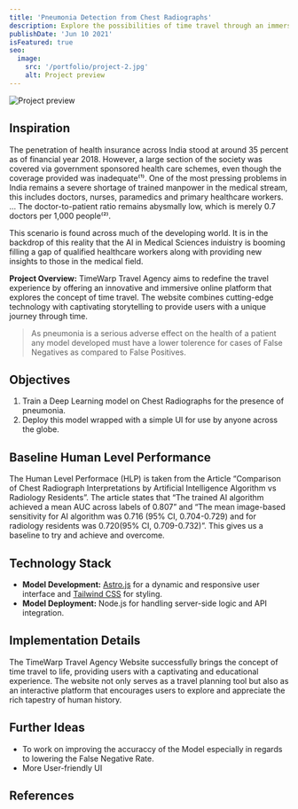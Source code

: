 ```yaml
---
title: 'Pneumonia Detection from Chest Radiographs'
description: Explore the possibilities of time travel through an immersive website for a fictional travel agency, complete with dynamic destination timelines and interactive historical events.
publishDate: 'Jun 10 2021'
isFeatured: true
seo:
  image:
    src: '/portfolio/project-2.jpg'
    alt: Project preview
---
```


![Project preview](/portfolio/project-2.jpg)

## Inspiration

The penetration of health insurance across India stood at around 35 percent as of financial year 2018. However, a large section of the society was covered via government sponsored health care schemes, even though the coverage provided was inadequate⁽¹⁾. One of the most pressing problems in India remains a severe shortage of trained manpower in the medical stream, this includes doctors, nurses, paramedics and primary healthcare workers. … The doctor-to-patient ratio remains abysmally low, which is merely 0.7 doctors per 1,000 people⁽²⁾.

This scenario is found across much of the developing world. It is in the backdrop of this reality that the AI in Medical Sciences induistry is booming filling a gap of qualified healthcare workers along with providing new insights to those in the medical field.

**Project Overview:**
TimeWarp Travel Agency aims to redefine the travel experience by offering an innovative and immersive online platform that explores the concept of time travel. The website combines cutting-edge technology with captivating storytelling to provide users with a unique journey through time.

> As pneumonia is a serious adverse effect on the health of a patient any model developed must have a lower tolerence for cases of False Negatives as compared to False Positives.

## Objectives

1. Train a Deep Learning model on Chest Radiographs for the presence of pneumonia.
2. Deploy this model wrapped with a simple UI for use by anyone across the globe.

## Baseline Human Level Performance

The Human Level Performace (HLP) is taken from the Article “Comparison of Chest Radiograph Interpretations by Artificial Intelligence Algorithm vs Radiology Residents”. The article states that “The trained AI algorithm achieved a mean AUC across labels of 0.807” and “The mean image-based sensitivity for AI algorithm was 0.716 (95% CI, 0.704-0.729) and for radiology residents was 0.720(95% CI, 0.709-0.732)”. This gives us a baseline to try and achieve and overcome.

## Technology Stack

- **Model Development:** [Astro.js](https://astro.build/) for a dynamic and responsive user interface and [Tailwind CSS](https://tailwindcss.com/) for styling.
- **Model Deployment:** Node.js for handling server-side logic and API integration.

## Implementation Details

The TimeWarp Travel Agency Website successfully brings the concept of time travel to life, providing users with a captivating and educational experience. The website not only serves as a travel planning tool but also as an interactive platform that encourages users to explore and appreciate the rich tapestry of human history.

## Further Ideas

- To work on improving the accuraccy of the Model especially in regards to lowering the False Negative Rate.
- More User-friendly UI

## References


